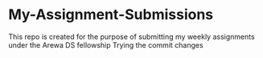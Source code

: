 # My-Assignment-Submissions
This repo is created for the purpose of submitting my weekly assignments under the Arewa DS fellowship
Trying the commit changes
